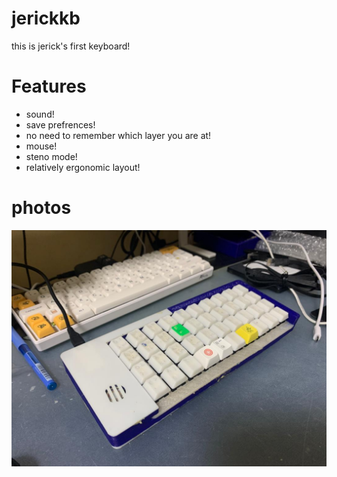 # jerickkb
this is jerick's first keyboard!

# Features
- sound!
- save prefrences!
- no need to remember which layer you are at!
- mouse!
- steno mode!
- relatively ergonomic layout!
# photos
![](182acef3-1ef7-42c3-bb94-ee652038348f.jpeg)
